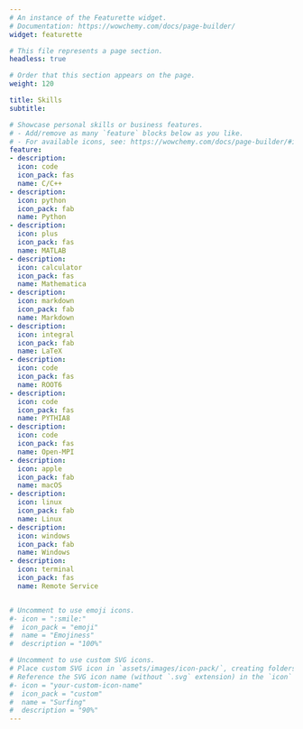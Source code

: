 ```yaml
---
# An instance of the Featurette widget.
# Documentation: https://wowchemy.com/docs/page-builder/
widget: featurette

# This file represents a page section.
headless: true

# Order that this section appears on the page.
weight: 120

title: Skills
subtitle:

# Showcase personal skills or business features.
# - Add/remove as many `feature` blocks below as you like.
# - For available icons, see: https://wowchemy.com/docs/page-builder/#icons
feature:
- description:
  icon: code
  icon_pack: fas
  name: C/C++
- description:
  icon: python
  icon_pack: fab
  name: Python
- description:
  icon: plus
  icon_pack: fas
  name: MATLAB
- description:
  icon: calculator
  icon_pack: fas
  name: Mathematica
- description:
  icon: markdown
  icon_pack: fab
  name: Markdown
- description:
  icon: integral
  icon_pack: fab
  name: LaTeX
- description:
  icon: code
  icon_pack: fas
  name: ROOT6
- description:
  icon: code
  icon_pack: fas
  name: PYTHIA8
- description:
  icon: code
  icon_pack: fas
  name: Open-MPI
- description:
  icon: apple
  icon_pack: fab
  name: macOS
- description:
  icon: linux
  icon_pack: fab
  name: Linux
- description:
  icon: windows
  icon_pack: fab
  name: Windows
- description:
  icon: terminal
  icon_pack: fas
  name: Remote Service


# Uncomment to use emoji icons.
#- icon = ":smile:"
#  icon_pack = "emoji"
#  name = "Emojiness"
#  description = "100%"  

# Uncomment to use custom SVG icons.
# Place custom SVG icon in `assets/images/icon-pack/`, creating folders if necessary.
# Reference the SVG icon name (without `.svg` extension) in the `icon` field.
#- icon = "your-custom-icon-name"
#  icon_pack = "custom"
#  name = "Surfing"
#  description = "90%"
---
```

